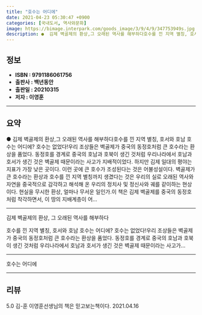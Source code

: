 ```yaml
---
title: "호수는 어디에"
date: 2021-04-23 05:30:47 +0900
categories: [국내도서, 역사와문화]
image: https://bimage.interpark.com/goods_image/3/9/4/9/347753949s.jpg
description: ●  김제 벽골제의 환상,그 오래된 역사를 해부하다호수를 낀 지역 별칭, 호서와 호남 호수는 어디에? 호수는 없었다!우리 조상들은 벽골제가 중국의 동정호처럼 큰 호수라는 환상을 품었다. 동정호를 경계로 중국의 호남과 호북이 생긴 것처럼 우리나라에서 호남과 호서가 생긴 것은 벽골제 때문이라는 사고가 지배적
---
```


## **정보**

- **ISBN : 9791186061756**
- **출판사 : 백년동안**
- **출판일 : 20210315**
- **저자 : 이영훈**

------



## **요약**

●  김제 벽골제의 환상,그 오래된 역사를 해부하다호수를 낀 지역 별칭, 호서와 호남 호수는 어디에? 호수는 없었다!우리 조상들은 벽골제가 중국의 동정호처럼 큰 호수라는 환상을 품었다. 동정호를 경계로 중국의 호남과 호북이 생긴 것처럼 우리나라에서 호남과 호서가 생긴 것은 벽골제 때문이라는 사고가 지배적이었다. 하지만 김제 일대의 평야는 지표가 가장 낮은 곳이다. 이런 곳에 큰 호수가 조성된다는 것은 어불성설이다. 벽골제가 큰 호수라는 환상과 호수를 낀 지역 별칭까지 생겼다는 것은 우리의 실로 오래된 역사와 자연을 중국적으로 감각하고 해석해 온 우리의 정치사 및 정신사와 궤를 같이하는 현상이다. 현실을 무시한 환상, 얼마나 무서운 일인가.이 책은 김제 벽골제를 중국의 동정호처럼 착각하면서, 이 땅의 지배계층이 어...

------

김제 벽골제의 환상,
그 오래된 역사를 해부하다

호수를 낀 지역 별칭, 호서와 호남 
호수는 어디에? 호수는 없었다!우리 조상들은 벽골제가 중국의 동정호처럼 큰 호수라는 환상을 품었다. 동정호를 경계로 중국의 호남과 호북이 생긴 것처럼 우리나라에서 호남과 호서가 생긴 것은 벽골제 때문이라는 사고가... 

------


호수는 어디에 

------


## **리뷰** 

5.0 김-훈 이영훈선생님의 책은 믿고보는책이다. 2021.04.16 <br/>